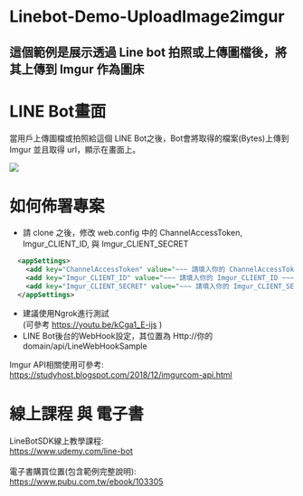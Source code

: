 
# Linebot-Demo-UploadImage2imgur

## 這個範例是展示透過 Line bot 拍照或上傳圖檔後，將其上傳到 Imgur 作為圖床
    
     
     
LINE Bot畫面
===
當用戶上傳圖檔或拍照給這個 LINE Bot之後，Bot會將取得的檔案(Bytes)上傳到 Imgur 並且取得 url，顯示在畫面上。

 ![](https://i.imgur.com/rTLys7o.png)


如何佈署專案
===
* 請 clone 之後，修改 web.config 中的 ChannelAccessToken, Imgur_CLIENT_ID, 與 Imgur_CLIENT_SECRET
```xml
  <appSettings>
    <add key="ChannelAccessToken" value="~~~ 請填入你的 ChannelAccessToken ~~~"/> 
    <add key="Imgur_CLIENT_ID" value="~~~ 請填入你的 Imgur_CLIENT_ID ~~~"/>
    <add key="Imgur_CLIENT_SECRET" value="~~~ 請填入你的 Imgur_CLIENT_SECRET ~~~"/>
  </appSettings>
```
* 建議使用Ngrok進行測試 <br/>
(可參考 https://youtu.be/kCga1_E-ijs ) 
* LINE Bot後台的WebHook設定，其位置為 Http://你的domain/api/LineWebHookSample

Imgur API相關使用可參考:
https://studyhost.blogspot.com/2018/12/imgurcom-api.html

線上課程 與 電子書 
===
LineBotSDK線上教學課程: <br/>
https://www.udemy.com/line-bot <br/>
 <br/>
電子書購買位置(包含範例完整說明): <br/>
https://www.pubu.com.tw/ebook/103305 <br/>